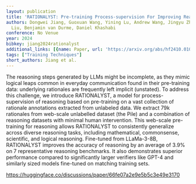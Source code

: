 ```yaml
---
layout: publication
title: 'RATIONALYST: Pre-training Process-supervision For Improving Reasoning'
authors: Dongwei Jiang, Guoxuan Wang, Yining Lu, Andrew Wang, Jingyu Zhang, Chuyu
  Liu, Benjamin van Durme, Daniel Khashabi
conference: No Venue
year: 2024
bibkey: jiang2024rationalyst
additional_links: [{name: Paper, url: 'https://arxiv.org/abs/hf2410.01044'}]
tags: ["Training Techniques"]
short_authors: Jiang et al.
---
```

The reasoning steps generated by LLMs might be incomplete, as they mimic logical leaps common in everyday communication found in their pre-training data: underlying rationales are frequently left implicit (unstated). To address this challenge, we introduce RATIONALYST, a model for process-supervision of reasoning based on pre-training on a vast collection of rationale annotations extracted from unlabeled data. We extract 79k rationales from web-scale unlabelled dataset (the Pile) and a combination of reasoning datasets with minimal human intervention. This web-scale pre-training for reasoning allows RATIONALYST to consistently generalize across diverse reasoning tasks, including mathematical, commonsense, scientific, and logical reasoning. Fine-tuned from LLaMa-3-8B, RATIONALYST improves the accuracy of reasoning by an average of 3.9% on 7 representative reasoning benchmarks. It also demonstrates superior performance compared to significantly larger verifiers like GPT-4 and similarly sized models fine-tuned on matching training sets.

https://huggingface.co/discussions/paper/66fe07a2e9e5b5c3e49e3170